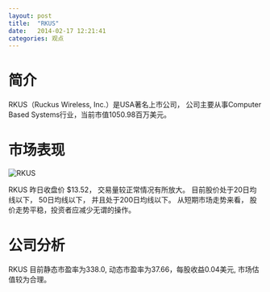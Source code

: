 ```yaml
---
layout: post
title:  "RKUS"
date:   2014-02-17 12:21:41
categories: 观点
---
```


# 简介
RKUS（Ruckus Wireless, Inc.）是USA著名上市公司，
公司主要从事Computer Based Systems行业，当前市值1050.98百万美元。

# 市场表现

![RKUS](http://finviz.com/chart.ashx?t=RKUS&ty=c&ta=1&p=d&s=l)

RKUS 昨日收盘价 $13.52，
交易量较正常情况有所放大。
目前股价处于20日均线以下，
50日均线以下，
并且处于200日均线以下。
从短期市场走势来看，
股价走势平稳，投资者应减少无谓的操作。

# 公司分析
RKUS 目前静态市盈率为338.0, 动态市盈率为37.66，每股收益0.04美元,
市场估值较为合理。
